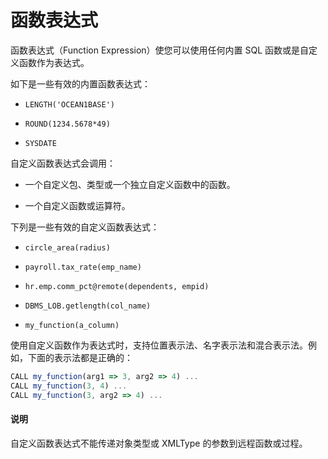# 函数表达式

函数表达式（Function Expression）使您可以使用任何内置 SQL 函数或是自定义函数作为表达式。

如下是一些有效的内置函数表达式：

* `LENGTH('OCEAN1BASE')`

* `ROUND(1234.5678*49)`

* `SYSDATE`

自定义函数表达式会调用：

* 一个自定义包、类型或一个独立自定义函数中的函数。

* 一个自定义函数或运算符。

下列是一些有效的自定义函数表达式：

* `circle_area(radius)`

* `payroll.tax_rate(emp_name)`

* `hr.emp.comm_pct@remote(dependents, empid)`

* `DBMS_LOB.getlength(col_name)`

* `my_function(a_column)`

使用自定义函数作为表达式时，支持位置表示法、名字表示法和混合表示法。例如，下面的表示法都是正确的：

```javascript
CALL my_function(arg1 => 3, arg2 => 4) ...
CALL my_function(3, 4) ...
CALL my_function(3, arg2 => 4) ...
```

  <main id="notice" type='explain'>
    <h4>说明</h4>
    <p>自定义函数表达式不能传递对象类型或 XMLType 的参数到远程函数或过程。</p>
  </main>
